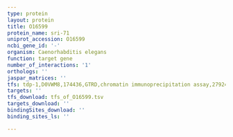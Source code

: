 ```yaml
---
type: protein
layout: protein
title: O16599
protein_name: sri-71
uniprot_accession: O16599
ncbi_gene_id: '-'
organism: Caenorhabditis elegans
function: target gene
number_of_interactions: '1'
orthologs: ''
jaspar_matrices: ''
tfs: tdp-1,D0VWM8,174436,GTRD,chromatin immunoprecipitation assay,27924024%5Buid%5D,No
targets: ''
tfs_download: tfs_of_O16599.tsv
targets_download: ''
bindingSites_download: ''
binding_sites_ls: ''

---
```

